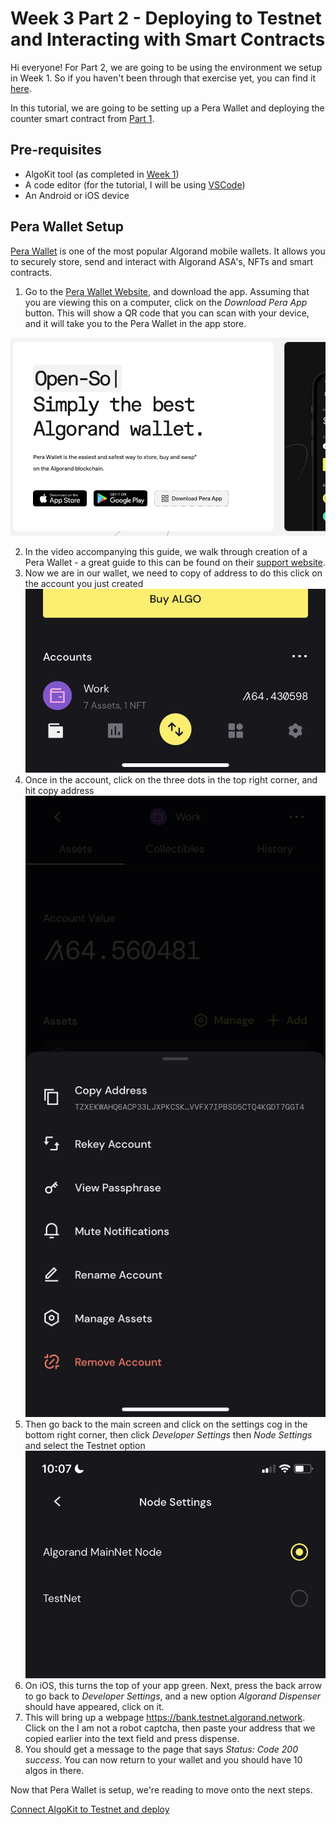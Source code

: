 # Week 3 Part 2 - Deploying to Testnet and Interacting with Smart Contracts

Hi everyone! For Part 2, we are going to be using the environment we setup in Week 1. So if you haven't been through that exercise yet, you can find it [here](../../Week1/README.md).

In this tutorial, we are going to be  setting up a Pera Wallet and deploying the counter smart contract from [Part 1](../Part1/README.md).

## Pre-requisites

- AlgoKit tool (as completed in [Week 1](../../Week1/README.md))
- A code editor (for the tutorial, I will be using [VSCode](https://code.visualstudio.com/))
- An Android or iOS device

## Pera Wallet Setup

[Pera Wallet](https://perawallet.app/) is one of the most popular Algorand mobile wallets. It allows you to securely store, send and interact with Algorand ASA's, NFTs and smart contracts.

1. Go to the [Pera Wallet Website](https://perawallet.app/), and download the app. Assuming that you are viewing this on a computer, click on the _Download Pera App_ button. This will show a QR code that you can scan with your device, and it will take you to the Pera Wallet in the app store.

![Image of the Pera Wallet homepage that shows the available buttons](peraHome.png)

2. In the video accompanying this guide, we walk through creation of a Pera Wallet - a great guide to this can be found on their [support website](https://support.perawallet.app/en/article/create-a-new-algorand-account-on-pera-wallet-1ehbj11/).
3. Now we are in our wallet, we need to copy of address to do this click on the account you just created
   ![Image of my Pera Wallet account screen](accounts.png)
4. Once in the account, click on the three dots in the top right corner, and hit copy address
   ![Image of my Pera Wallet copy address screen](copyAdd.png)
5. Then go back to the main screen and click on the settings cog in the bottom right corner, then click _Developer Settings_ then _Node Settings_ and select the Testnet option
   ![Image of node settings selection](nodeSettings.png)
6. On iOS, this turns the top of your app green. Next, press the back arrow to go back to _Developer Settings_, and a new option _Algorand Dispenser_ should have appeared, click on it.
7. This will bring up a webpage https://bank.testnet.algorand.network. Click on the I am not a robot captcha, then paste your address that we copied earlier into the text field and press dispense.
8. You should get a message to the page that says _Status: Code 200 success_. You can now return to your wallet and you should have 10 algos in there.

Now that Pera Wallet is setup, we're reading to move onto the next steps.

[Connect AlgoKit to Testnet and deploy](testnetDeploy.md)
